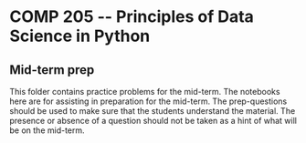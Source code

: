 # COMP 205 -- Principles of Data Science in Python
## Mid-term prep

This folder contains practice problems for the mid-term.
The notebooks here are for assisting in preparation for the mid-term. 
The prep-questions should be used to make sure that the students understand the material.
The presence or absence of a question should not be taken as a hint of what will be on the mid-term.
